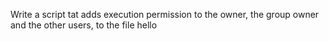 Write a script tat adds execution permission to the owner, the group owner and the other users, to the file hello

